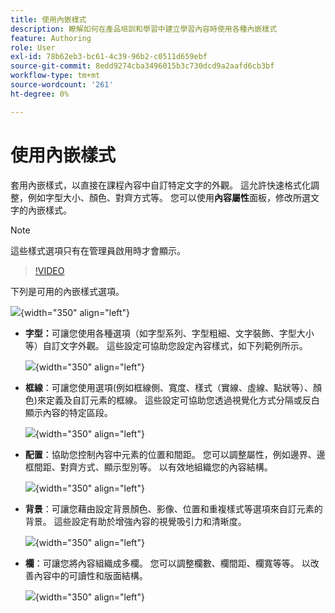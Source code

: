 ```yaml
---
title: 使用內嵌樣式
description: 瞭解如何在產品培訓和學習中建立學習內容時使用各種內嵌樣式
feature: Authoring
role: User
exl-id: 78b62eb3-bc61-4c39-96b2-c0511d659ebf
source-git-commit: 8edd9274cba3496015b3c730dcd9a2aafd6cb3bf
workflow-type: tm+mt
source-wordcount: '261'
ht-degree: 0%

---
```


# 使用內嵌樣式

套用內嵌樣式，以直接在課程內容中自訂特定文字的外觀。 這允許快速格式化調整，例如字型大小、顏色、對齊方式等。 您可以使用&#x200B;**內容屬性**&#x200B;面板，修改所選文字的內嵌樣式。

>[!NOTE]
>
> 這些樣式選項只有在管理員啟用時才會顯示。


>[!VIDEO](https://video.tv.adobe.com/v/3469533/aem-guides-learning-content)


下列是可用的內嵌樣式選項。

![](assets/content-properties-learning-content.png){width="350" align="left"}


- **字型：**&#x200B;可讓您使用各種選項（如字型系列、字型粗細、文字裝飾、字型大小等）自訂文字外觀。 這些設定可協助您設定內容樣式，如下列範例所示。

  ![](assets/font-learning-content.png){width="350" align="left"}

- **框線**：可讓您使用選項(例如框線側、寬度、樣式（實線、虛線、點狀等）、顏色)來定義及自訂元素的框線。 這些設定可協助您透過視覺化方式分隔或反白顯示內容的特定區段。

  ![](assets/border-learning-content.png){width="350" align="left"}

- **配置**：協助您控制內容中元素的位置和間距。 您可以調整屬性，例如邊界、邊框間距、對齊方式、顯示型別等。 以有效地組織您的內容結構。

  ![](assets/layout-learning-content.png){width="350" align="left"}

- **背景**：可讓您藉由設定背景顏色、影像、位置和重複樣式等選項來自訂元素的背景。 這些設定有助於增強內容的視覺吸引力和清晰度。

  ![](assets/background-learning-content.png){width="350" align="left"}

- **欄**：可讓您將內容組織成多欄。 您可以調整欄數、欄間距、欄寬等等。 以改善內容中的可讀性和版面結構。

  ![](assets/column-learning-content.png){width="350" align="left"}
